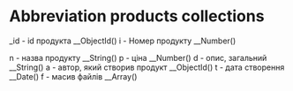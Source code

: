 # Abbreviation products collections

\_id - id продукта \_\_ObjectId()
i - Номер продукту \_\_Number()

n - назва продукту \_\_String()
p - ціна \_\_Number()
d - опис, загальний \_\_String()
a - автор, який створив продукт \_\_ObjectId()
t - дата створення \_\_Date()
f - масив файлів \_\_Array()
